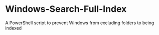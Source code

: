 # Windows-Search-Full-Index
A PowerShell script to prevent Windows from excluding folders to being indexed
